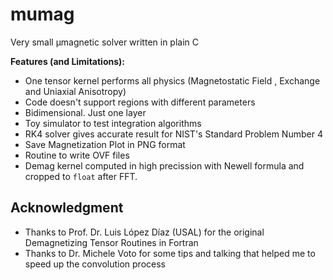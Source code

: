 # mumag
Very small µmagnetic solver written in plain C


**Features (and Limitations):**
* One tensor kernel performs all physics (Magnetostatic Field , Exchange and Uniaxial Anisotropy)
* Code doesn't support regions with different parameters
* Bidimensional. Just one layer
* Toy simulator to test integration algorithms
* RK4 solver gives accurate result for NIST's Standard Problem Number 4
* Save Magnetization Plot in PNG format
* Routine to write OVF files
* Demag kernel computed in high precission with Newell formula and cropped to `float` after FFT.

## Acknowledgment
* Thanks to Prof. Dr. Luis López Díaz (USAL) for the original Demagnetizing Tensor Routines in Fortran
* Thanks to Dr. Michele Voto for some tips and talking that helped me to speed up the convolution process
